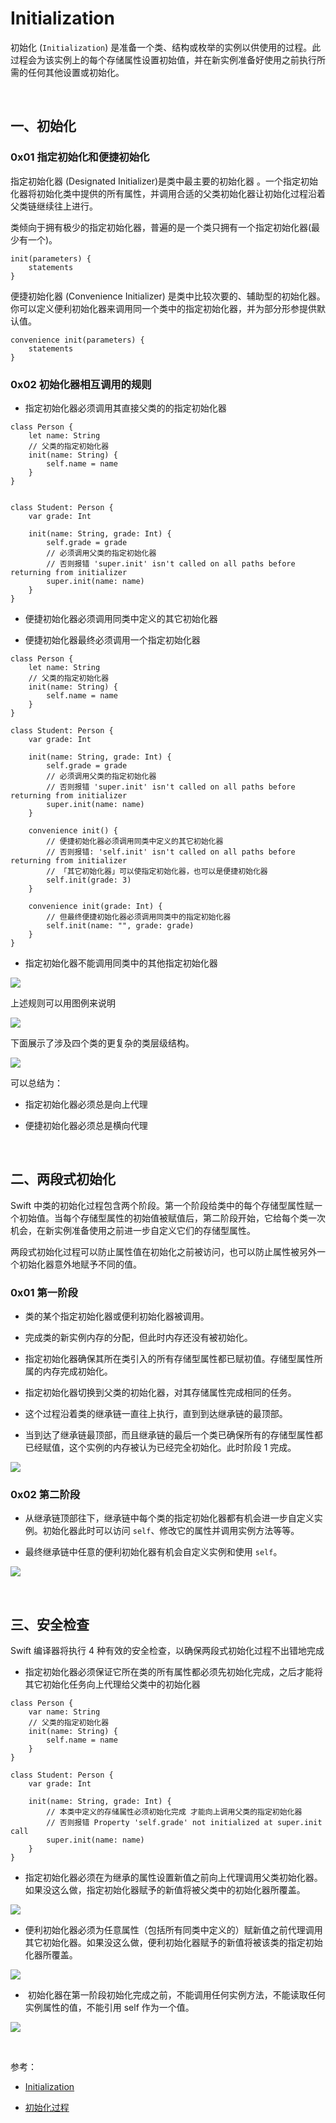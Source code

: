 # Initialization


初始化 (`Initialization`) 是准备一个类、结构或枚举的实例以供使用的过程。此过程会为该实例上的每个存储属性设置初始值，并在新实例准备好使用之前执行所需的任何其他设置或初始化。



<br>

## 一、初始化

### 0x01 指定初始化和便捷初始化

指定初始化器 (Designated Initializer)是类中最主要的初始化器 。一个指定初始化器将初始化类中提供的所有属性，并调用合适的父类初始化器让初始化过程沿着父类链继续往上进行。

类倾向于拥有极少的指定初始化器，普遍的是一个类只拥有一个指定初始化器(最少有一个)。

```
init(parameters) {
    statements
}
```

便捷初始化器 (Convenience Initializer) 是类中比较次要的、辅助型的初始化器。你可以定义便利初始化器来调用同一个类中的指定初始化器，并为部分形参提供默认值。

```
convenience init(parameters) {
    statements
}
```


### 0x02 初始化器相互调用的规则

- 指定初始化器必须调用其直接父类的的指定初始化器

```
class Person {
    let name: String
    // 父类的指定初始化器
    init(name: String) {
        self.name = name
    }
}


class Student: Person {
    var grade: Int
    
    init(name: String, grade: Int) {
        self.grade = grade
        // 必须调用父类的指定初始化器
        // 否则报错 'super.init' isn't called on all paths before returning from initializer
        super.init(name: name)
    }
}
```

- 便捷初始化器必须调用同类中定义的其它初始化器

- 便捷初始化器最终必须调用一个指定初始化器

```
class Person {
    let name: String
    // 父类的指定初始化器
    init(name: String) {
        self.name = name
    }
}

class Student: Person {
    var grade: Int
    
    init(name: String, grade: Int) {
        self.grade = grade
        // 必须调用父类的指定初始化器
        // 否则报错 'super.init' isn't called on all paths before returning from initializer
        super.init(name: name)
    }
    
    convenience init() {
        // 便捷初始化器必须调用同类中定义的其它初始化器
        // 否则报错: 'self.init' isn't called on all paths before returning from initializer
        // 「其它初始化器」可以使指定初始化器，也可以是便捷初始化器
        self.init(grade: 3)
    }
    
    convenience init(grade: Int) {
        // 但最终便捷初始化器必须调用同类中的指定初始化器
        self.init(name: "", grade: grade)
    }
}
```

- 指定初始化器不能调用同类中的其他指定初始化器

![](../Images/Swift/Initialization/Initialization_image00.png)

上述规则可以用图例来说明

![](../Images/Swift/Initialization/Initialization_image01.png)

下面展示了涉及四个类的更复杂的类层级结构。

![](../Images/Swift/Initialization/Initialization_image02.png)

可以总结为：

- 指定初始化器必须总是向上代理

- 便捷初始化器必须总是横向代理

<br>

## 二、两段式初始化

Swift 中类的初始化过程包含两个阶段。第一个阶段给类中的每个存储型属性赋一个初始值。当每个存储型属性的初始值被赋值后，第二阶段开始，它给每个类一次机会，在新实例准备使用之前进一步自定义它们的存储型属性。

两段式初始化过程可以防止属性值在初始化之前被访问，也可以防止属性被另外一个初始化器意外地赋予不同的值。


### 0x01 第一阶段

- 类的某个指定初始化器或便利初始化器被调用。

- 完成类的新实例内存的分配，但此时内存还没有被初始化。
- 指定初始化器确保其所在类引入的所有存储型属性都已赋初值。存储型属性所属的内存完成初始化。
- 指定初始化器切换到父类的初始化器，对其存储属性完成相同的任务。
- 这个过程沿着类的继承链一直往上执行，直到到达继承链的最顶部。
- 当到达了继承链最顶部，而且继承链的最后一个类已确保所有的存储型属性都已经赋值，这个实例的内存被认为已经完全初始化。此时阶段 1 完成。

![](../Images/Swift/Initialization/Initialization_image03.png)

### 0x02 第二阶段

- 从继承链顶部往下，继承链中每个类的指定初始化器都有机会进一步自定义实例。初始化器此时可以访问 `self`、修改它的属性并调用实例方法等等。

- 最终继承链中任意的便利初始化器有机会自定义实例和使用 `self`。

![](../Images/Swift/Initialization/Initialization_image04.png)


<br>

## 三、安全检查

Swift 编译器将执行 4 种有效的安全检查，以确保两段式初始化过程不出错地完成

- 指定初始化器必须保证它所在类的所有属性都必须先初始化完成，之后才能将其它初始化任务向上代理给父类中的初始化器

```
class Person {
    var name: String
    // 父类的指定初始化器
    init(name: String) {
        self.name = name
    }
}

class Student: Person {
    var grade: Int
    
    init(name: String, grade: Int) {
        // 本类中定义的存储属性必须初始化完成 才能向上调用父类的指定初始化器
        // 否则报错 Property 'self.grade' not initialized at super.init call
        super.init(name: name)
    }
}
```

- 指定初始化器必须在为继承的属性设置新值之前向上代理调用父类初始化器。如果没这么做，指定初始化器赋予的新值将被父类中的初始化器所覆盖。

![](../Images/Swift/Initialization/Initialization_image05.png)

- 便利初始化器必须为任意属性（包括所有同类中定义的）赋新值之前代理调用其它初始化器。如果没这么做，便利初始化器赋予的新值将被该类的指定初始化器所覆盖。

![](../Images/Swift/Initialization/Initialization_image06.png)


-  初始化器在第一阶段初始化完成之前，不能调用任何实例方法，不能读取任何实例属性的值，不能引用 self 作为一个值。

![](../Images/Swift/Initialization/Initialization_image07.png)


<br>

参考：

- [Initialization](https://docs.swift.org/swift-book/LanguageGuide/Initialization.html)

- [初始化过程](https://swiftgg.gitbook.io/swift/swift-jiao-cheng/14_initialization)

<br>
